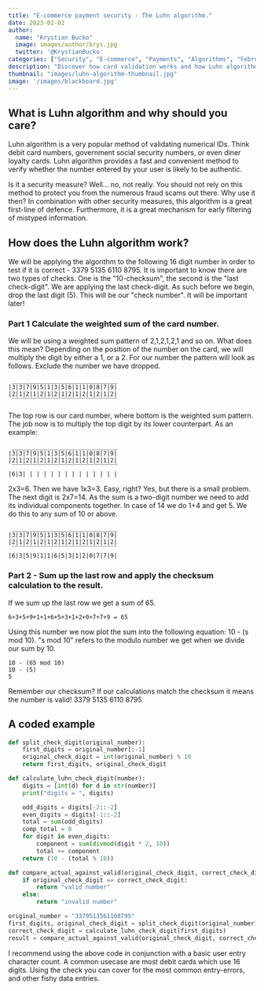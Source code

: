 ```yaml
---
title: "E-commerce payment security - The Luhn algorithm."
date: 2023-02-02
author: 
  name: "Krystian Bucko"
  image: images/author/krys.jpg
  twitter: '@KrystianBucko'
categories: ["Security", "E-commerce", "Payments", "Algorithms", "February 2023"]
description: "Discover how card validation works and how Luhn algorithm is our first line of defence against input errors."
thumbnail: "images/luhn-algorithm-thumbnail.jpg"
image: '/images/blackboard.jpg' 
---
```


## What is Luhn algorithm and why should you care? 

Luhn algorithm is a very popular method of validating numerical IDs. Think debit card numbers, government social security numbers, or even diner loyalty cards. Luhn algorithm provides a fast and convenient method to verify whether the number entered by your user is likely to be authentic.

Is it a security measure? Well... no, not really. You should not rely on this method to protect you from the numerous fraud scams out there. Why use it then? In combination with other security measures, this algorithm is a great first-line of defence. Furthermore, it is a great mechanism for early filtering of mistyped information.

## How does the Luhn algorithm work?

We will be applying the algorithm to the following 16 digit number in order to test if it is correct - 3379 5135 6110 8795.
It is important to know there are two types of checks. One is the "10-checksum", the second is the "last check-digit".
We are applying the last check-digit. As such before we begin, drop the last digit (5). This will be our "check number". It will be important later!

### Part 1 Calculate the weighted sum of the card number.

We will be using a weighted sum pattern of 2,1,2,1,2,1 and so on. What does this mean? Depending on the position of the number on the card, we will multiply the digit by either a 1, or a 2. For our number the pattern will look as follows. Exclude the number we have dropped. 
```
 ______________________________
|3|3|7|9|5|1|3|5|6|1|1|0|8|7|9|
|2|1|2|1|2|1|2|1|2|1|2|1|2|1|2|
 ‾‾‾‾‾‾‾‾‾‾‾‾‾‾‾‾‾‾‾‾‾‾‾‾‾‾‾‾‾‾
```
The top row is our card number, where bottom is the weighted sum pattern. The job now is to multiply the top digit by its lower counterpart. As an example:

```
 ______________________________
|3|3|7|9|5|1|3|5|6|1|1|0|8|7|9|
|2|1|2|1|2|1|2|1|2|1|2|1|2|1|2|
 ‾‾‾‾‾‾‾‾‾‾‾‾‾‾‾‾‾‾‾‾‾‾‾‾‾‾‾‾‾‾
|6|3| | | | | | | | | | | | | |
```
2x3=6. Then we have 1x3=3. Easy, right? Yes, but there is a small problem. The next digit is 2x7=14. As the sum is a two-digit number we need to add its individual components together. In case of 14 we do 1+4 and get 5. We do this to any sum of 10 or above.
```
 ______________________________
|3|3|7|9|5|1|3|5|6|1|1|0|8|7|9|
|2|1|2|1|2|1|2|1|2|1|2|1|2|1|2|
 ‾‾‾‾‾‾‾‾‾‾‾‾‾‾‾‾‾‾‾‾‾‾‾‾‾‾‾‾‾‾
|6|3|5|9|1|1|6|5|3|1|2|0|7|7|9|

```
### Part 2 - Sum up the last row and apply the checksum calculation to the result.

If we sum up the last row we get a sum of 65.
```
6+3+5+9+1+1+6+5+3+1+2+0+7+7+9 = 65
```
Using this number we now plot the sum into the following equation: 10 - (s mod 10).
"s mod 10" refers to the modulo number we get when we divide our sum by 10.
```
10 - (65 mod 10)
10 - (5)
5
```
Remember our checksum? If our calculations match the checksum it means the number is valid!
3379 5135 6110 8795

## A coded example


```python
def split_check_digit(original_number):
    first_digits = original_number[:-1]
    original_check_digit = int(original_number) % 10
    return first_digits, original_check_digit

def calculate_luhn_check_digit(number):
    digits = [int(d) for d in str(number)]
    print("digits = ", digits)

    odd_digits = digits[-2::-2]
    even_digits = digits[-1::-2]
    total = sum(odd_digits)
    comp_total = 0
    for digit in even_digits:
        component = sum(divmod(digit * 2, 10))
        total += component
    return (10 - (total % 10))

def compare_actual_against_valid(original_check_digit, correct_check_digit):
    if original_check_digit == correct_check_digit:
        return "valid number"
    else:
        return "invalid number"

original_number = "3379513561108795"
first_digits, original_check_digit = split_check_digit(original_number)
correct_check_digit = calculate_luhn_check_digit(first_digits)
result = compare_actual_against_valid(original_check_digit, correct_check_digit)
```
I recommend using the above code in conjunction with a basic user entry character count. A common usecase are most debit cards which use 16 digits. Using the check you can cover for the most common entry-errors, and other fishy data entries.